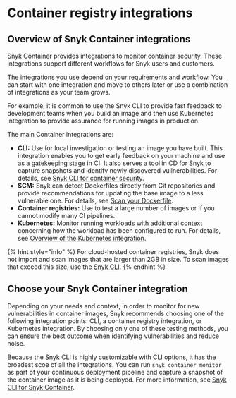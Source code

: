 # Container registry integrations

## Overview of Snyk Container integrations

Snyk Container provides integrations to monitor container security. These integrations support different workflows for Snyk users and customers.

The integrations you use depend on your requirements and workflow. You can start with one integration and move to others later or use a combination of integrations as your team grows.

For example, it is common to use the Snyk CLI to provide fast feedback to development teams when you build an image and then use Kubernetes integration to provide assurance for running images in production.

The main Container integrations are:

* **CLI:** Use for local investigation or testing an image you have built. This integration enables you to get early feedback on your machine and use as a gatekeeping stage in CI. It also serves a tool in CD for Snyk to capture snapshots and identify newly discovered vuilnerabilities. For details, see [Snyk CLI for container security](../../../snyk-cli/scan-and-maintain-projects-using-the-cli/snyk-cli-for-snyk-container/).
* **SCM:** Snyk can detect Dockerfiles directly from Git repositories and provide recommendations for updating the base image to a less vulnerable one. For details, see [Scan your Dockerfile](../../../scan-with-snyk/snyk-container/scan-your-dockerfile/).
* **Container registries:** Use to test a large number of images or if you cannot modify many CI pipelines.
* **Kubernetes:** Monitor running workloads with additional context concerning how the workload has been configured to run. For details, see [Overview of the Kubernetes integration](../kubernetes-integration/overview-of-kubernetes-integration/).

{% hint style="info" %}
For cloud-hosted container registries, Snyk does not import and scan images that are larger than 2GB in size. To scan images that exceed this size, use the [Snyk CLI](../../../snyk-cli/scan-and-maintain-projects-using-the-cli/snyk-cli-for-snyk-container/).
{% endhint %}

## Choose your Snyk Container integration&#x20;

Depending on your needs and context, in order to monitor for new vulnerabilities in container images, Snyk recommends choosing one of the following integration points: CLI, a container registry integration, or Kubernetes integration. By choosing only one of these testing methods, you can ensure the best outcome when identifying vulnerabilities and reduce noise.

Because the Snyk CLI is highly customizable with CLI options, it has the broadest scoe of all the integrations. You can run `snyk container monitor` as part of your continuous deployment pipeline and capture a snapshot of the container image as it is being deployed. For more information, see [Snyk CLI for Snyk Container](../../../snyk-cli/scan-and-maintain-projects-using-the-cli/snyk-cli-for-snyk-container/).
